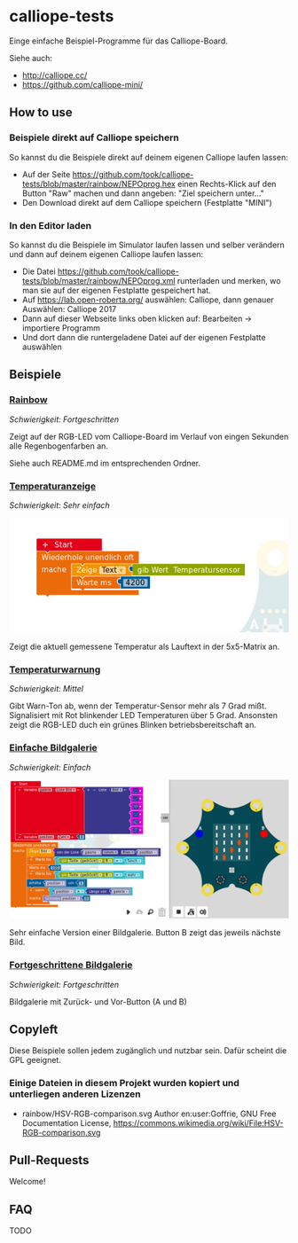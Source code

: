 # calliope-tests
Einge einfache Beispiel-Programme für das Calliope-Board.

Siehe auch:
* http://calliope.cc/
* https://github.com/calliope-mini/

## How to use
### Beispiele direkt auf Calliope speichern
So kannst du die Beispiele direkt auf deinem eigenen Calliope laufen lassen:

* Auf der Seite https://github.com/took/calliope-tests/blob/master/rainbow/NEPOprog.hex einen Rechts-Klick auf den Button "Raw" machen und dann angeben: "Ziel speichern unter..."
* Den Download direkt auf dem Calliope speichern (Festplatte "MINI")

### In den Editor laden
So kannst du die Beispiele im Simulator laufen lassen und selber verändern und dann auf deinem eigenen Calliope laufen lassen:

* Die Datei https://github.com/took/calliope-tests/blob/master/rainbow/NEPOprog.xml runterladen und merken, wo man sie auf der eigenen Festplatte gespeichert hat. 
* Auf https://lab.open-roberta.org/ auswählen: Calliope, dann genauer Auswählen: Calliope 2017
* Dann auf dieser Webseite links oben klicken auf: Bearbeiten -> importiere Programm
* Und dort dann die runtergeladene Datei auf der eigenen Festplatte auswählen

## Beispiele

### [Rainbow](./rainbow)
_Schwierigkeit: Fortgeschritten_

Zeigt auf der RGB-LED vom Calliope-Board im Verlauf von eingen Sekunden alle Regenbogenfarben an.

Siehe auch README.md im entsprechenden Ordner.

### [Temperaturanzeige](./temperaturanzeige)
_Schwierigkeit: Sehr einfach_

![alt text](https://github.com/took/calliope-tests/blob/master/temperaturanzeige/Screenshot.png "Temperaturanzeige")

Zeigt die aktuell gemessene Temperatur als Lauftext in der 5x5-Matrix an.

### [Temperaturwarnung](./temperaturwarnung)
_Schwierigkeit: Mittel_

Gibt Warn-Ton ab, wenn der Temperatur-Sensor mehr als 7 Grad mißt. Signalisiert mit Rot blinkender LED Temperaturen über 5 Grad. Ansonsten zeigt die RGB-LED duch ein grünes Blinken betriebsbereitschaft an.

### [Einfache Bildgalerie](./bildgalerie-einfach)
_Schwierigkeit: Einfach_

![alt text](https://github.com/took/calliope-tests/blob/master/bildgalerie-einfach/Screenshot.png "Einfache Bildgalerie")

Sehr einfache Version einer Bildgalerie. Button B zeigt das jeweils nächste Bild.

### [Fortgeschrittene Bildgalerie](./bildgalerie-fortgeschritten)
_Schwierigkeit: Fortgeschritten_

Bildgalerie mit Zurück- und Vor-Button (A und B)


## Copyleft

Diese Beispiele sollen jedem zugänglich und nutzbar sein. Dafür scheint die GPL geeignet.

### Einige Dateien in diesem Projekt wurden kopiert und unterliegen anderen Lizenzen

* rainbow/HSV-RGB-comparison.svg Author en:user:Goffrie, GNU Free Documentation License, https://commons.wikimedia.org/wiki/File:HSV-RGB-comparison.svg

## Pull-Requests

Welcome!

## FAQ

TODO
